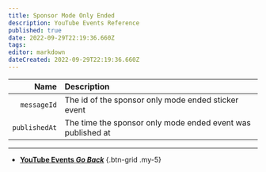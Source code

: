 ```yaml
---
title: Sponsor Mode Only Ended
description: YouTube Events Reference
published: true
date: 2022-09-29T22:19:36.660Z
tags: 
editor: markdown
dateCreated: 2022-09-29T22:19:36.660Z
---
```


Name | Description
----:|:------------
`messageId` | The id of the sponsor only mode ended sticker event
`publishedAt` | The time the sponsor only mode ended event was published at

---

- [<i class="mdi mdi-chevron-left"></i>**YouTube Events *Go Back***](/en/Platforms/YouTube/Events)
{.btn-grid .my-5}